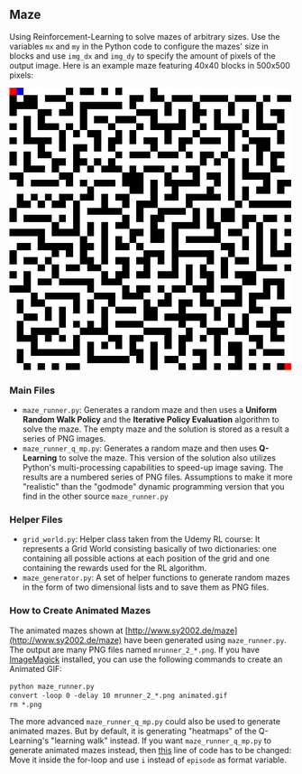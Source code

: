 ## Maze

Using Reinforcement-Learning to solve mazes of arbitrary sizes. Use the variables `mx` and `my`
in the Python code to configure the mazes' size in blocks and use `img_dx` and `img_dy` to
specify the amount of pixels of the output image. Here is an example maze featuring
40x40 blocks in 500x500 pixels:

![Maze Sample Image](maze_runner_sample.gif)

### Main Files

* `maze_runner.py`: Generates a random maze and then uses a **Uniform Random Walk Policy** and
  the **Iterative Policy Evaluation** algorithm to solve the maze. The empty maze and the solution
  is stored as a result a series of PNG images.
* `maze_runner_q_mp.py`: Generates a random maze and then uses **Q-Learning** to solve the maze.
  This version of the solution also utilizes Python's multi-processing capabilities to speed-up
  image saving. The results are a numbered series of PNG files. Assumptions to make it more "realistic"
  than the "godmode" dynamic programming version that you find in the other source `maze_runner.py`

### Helper Files

* `grid_world.py`: Helper class taken from the Udemy RL course: It represents a Grid World consisting
  basically of two dictionaries: one containing all possible actions at each position of the grid and
  one containing the rewards used for the RL algorithm.
* `maze_generator.py`: A set of helper functions to generate random mazes in the form of two
  dimensional lists and to save them as PNG files.

### How to Create Animated Mazes

The animated mazes shown at [http://www.sy2002.de/maze](http://www.sy2002.de/maze) have been
generated using `maze_runner.py`. The output are many PNG files named `mrunner_2_*.png`.
If you have [ImageMagick](https://www.imagemagick.org/) installed, you can use the
following commands to create an Animated GIF:

```
python maze_runner.py
convert -loop 0 -delay 10 mrunner_2_*.png animated.gif
rm *.png
```

The more advanced `maze_runner_q_mp.py` could also be used to generate animated mazes.
But by default, it is generating "heatmaps" of the Q-Learning's "learning walk" instead.
If you want `maze_runner_q_mp.py` to generate animated mazes instead, then
[this](https://github.com/sy2002/ai-playground/blob/master/maze/maze_runner_q_mp.py#L280)
line of code has to be changed: Move it inside the for-loop and use `i` instead of
`episode` as format variable.